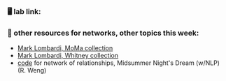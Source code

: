 ### 🖥️ lab link:


### 🤖 other resources for networks, other topics this week:
- [Mark Lombardi, MoMa collection](https://www.moma.org/artists/22980)
- [Mark Lombardi, Whitney collection](https://whitney.org/artists/7340)
- [code](https://github.com/rweng18/midsummer_network) for network of relationships, Midsummer Night's Dream (w/NLP) (R. Weng)
